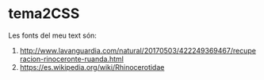 # tema2CSS
Les fonts del meu text són:
1. http://www.lavanguardia.com/natural/20170503/422249369467/recuperacion-rinoceronte-ruanda.html
2. https://es.wikipedia.org/wiki/Rhinocerotidae

